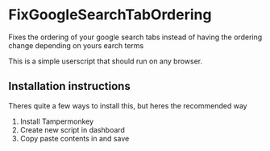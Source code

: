 # FixGoogleSearchTabOrdering
Fixes the ordering of your google search tabs instead of having the ordering change depending on yours earch terms

This is a simple userscript that should run on any browser.

## Installation instructions

Theres quite a few ways to install this, but heres the recommended way
1) Install Tampermonkey
2) Create new script in dashboard
3) Copy paste contents in and save
